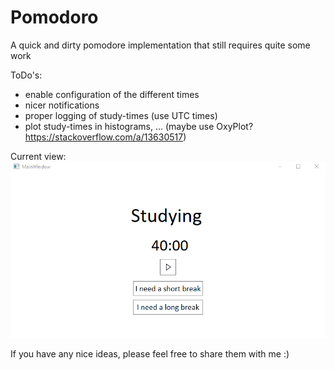 # Pomodoro
A quick and dirty pomodore implementation that still requires quite some work

ToDo's:
 - enable configuration of the different times
 - nicer notifications
 - proper logging of study-times (use UTC times)
 - plot study-times in histograms, ... (maybe use OxyPlot? https://stackoverflow.com/a/13630517)

Current view:
![current view](current_view.png)


If you have any nice ideas, please feel free to share them with me :)